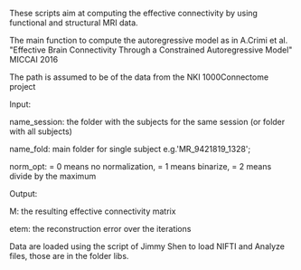 These scripts aim at computing the effective connectivity by using functional and structural MRI data. 

The main function to compute the autoregressive model as in A.Crimi et al. "Effective Brain Connectivity Through a Constrained Autoregressive Model" MICCAI 2016
 
The path is assumed to be of the data from the NKI 1000Connectome project 

Input: 

name_session: the folder with the subjects for the same session (or folder with all subjects)

name_fold: main folder for single subject e.g.'MR_9421819_1328';

norm_opt: = 0 means no normalization, = 1 means binarize, = 2 means divide by the maximum

Output:

M: the resulting effective connectivity matrix

etem: the reconstruction error over the iterations

Data are loaded using the script of Jimmy Shen to load NIFTI and Analyze files, those are in the folder libs.
